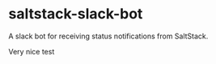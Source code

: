 # saltstack-slack-bot
A slack bot for receiving status notifications from SaltStack. 

Very nice test
